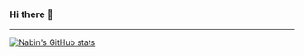 ### Hi there 👋

---
[![Nabin's GitHub stats](https://github-readme-stats.vercel.app/api?username=nabin747)](https://github.com/nabin747/github-readme-stats)


<!--
**nabin747/nabin747** is a ✨ _special_ ✨ repository because its `README.md` (this file) appears on your GitHub profile.

Here are some ideas to get you started:

- 🔭 I’m currently working on ...
- 🌱 I’m currently learning ...
- 👯 I’m looking to collaborate on ...
- 🤔 I’m looking for help with ...
- 💬 Ask me about ...
- 📫 How to reach me: ...
- 😄 Pronouns: ...
- ⚡ Fun fact: ...
-->
